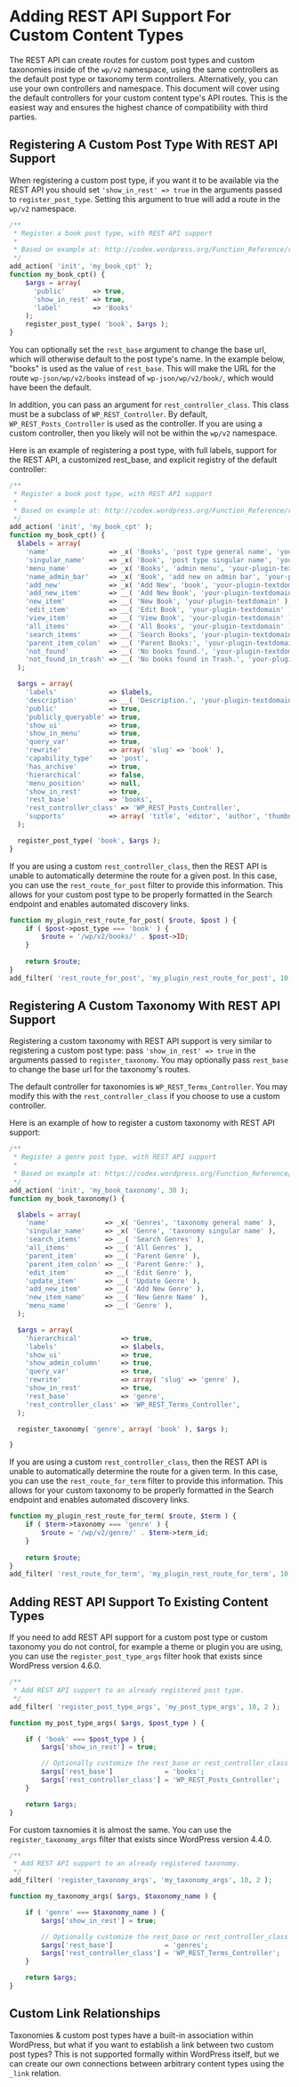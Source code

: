 # Adding REST API Support For Custom Content Types

The REST API can create routes for custom post types and custom taxonomies inside of the `wp/v2` namespace, using the same controllers as the default post type or taxonomy term controllers. Alternatively, you can use your own controllers and namespace. This document will cover using the default controllers for your custom content type's API routes. This is the easiest way and ensures the highest chance of compatibility with third parties.


## Registering A Custom Post Type With REST API Support

When registering a custom post type, if you want it to be available via the REST API you should set `'show_in_rest' => true` in the arguments passed to `register_post_type`. Setting this argument to true will add a route in the `wp/v2` namespace.

```php
/**
 * Register a book post type, with REST API support
 *
 * Based on example at: http://codex.wordpress.org/Function_Reference/register_post_type
 */
add_action( 'init', 'my_book_cpt' );
function my_book_cpt() {
    $args = array(
      'public'       => true,
      'show_in_rest' => true,
      'label'        => 'Books'
    );
    register_post_type( 'book', $args );
}
```

You can optionally set the `rest_base` argument to change the base url, which will otherwise default to the post type's name. In the example below, "books" is used as the value of `rest_base`. This will make the URL for the route `wp-json/wp/v2/books` instead of `wp-json/wp/v2/book/`, which would have been the default.

In addition, you can pass an argument for `rest_controller_class`. This class must be a subclass of `WP_REST_Controller`. By default, `WP_REST_Posts_Controller` is used as the controller. If you are using a custom controller, then you likely will not be within the `wp/v2` namespace.

Here is an example of registering a post type, with full labels, support for the REST API, a customized rest_base, and explicit registry of the default controller:

```php
/**
 * Register a book post type, with REST API support
 *
 * Based on example at: http://codex.wordpress.org/Function_Reference/register_post_type
 */
add_action( 'init', 'my_book_cpt' );
function my_book_cpt() {
  $labels = array(
    'name'               => _x( 'Books', 'post type general name', 'your-plugin-textdomain' ),
    'singular_name'      => _x( 'Book', 'post type singular name', 'your-plugin-textdomain' ),
    'menu_name'          => _x( 'Books', 'admin menu', 'your-plugin-textdomain' ),
    'name_admin_bar'     => _x( 'Book', 'add new on admin bar', 'your-plugin-textdomain' ),
    'add_new'            => _x( 'Add New', 'book', 'your-plugin-textdomain' ),
    'add_new_item'       => __( 'Add New Book', 'your-plugin-textdomain' ),
    'new_item'           => __( 'New Book', 'your-plugin-textdomain' ),
    'edit_item'          => __( 'Edit Book', 'your-plugin-textdomain' ),
    'view_item'          => __( 'View Book', 'your-plugin-textdomain' ),
    'all_items'          => __( 'All Books', 'your-plugin-textdomain' ),
    'search_items'       => __( 'Search Books', 'your-plugin-textdomain' ),
    'parent_item_colon'  => __( 'Parent Books:', 'your-plugin-textdomain' ),
    'not_found'          => __( 'No books found.', 'your-plugin-textdomain' ),
    'not_found_in_trash' => __( 'No books found in Trash.', 'your-plugin-textdomain' )
  );

  $args = array(
    'labels'             => $labels,
    'description'        => __( 'Description.', 'your-plugin-textdomain' ),
    'public'             => true,
    'publicly_queryable' => true,
    'show_ui'            => true,
    'show_in_menu'       => true,
    'query_var'          => true,
    'rewrite'            => array( 'slug' => 'book' ),
    'capability_type'    => 'post',
    'has_archive'        => true,
    'hierarchical'       => false,
    'menu_position'      => null,
    'show_in_rest'       => true,
    'rest_base'          => 'books',
    'rest_controller_class' => 'WP_REST_Posts_Controller',
    'supports'           => array( 'title', 'editor', 'author', 'thumbnail', 'excerpt', 'comments' )
  );

  register_post_type( 'book', $args );
}
```

If you are using a custom `rest_controller_class`, then the REST API is unable to automatically determine the route for a given post. In this case, you can use the `rest_route_for_post` filter to provide this information. This allows for your custom post type to be properly formatted in the Search endpoint and enables automated discovery links.

```php
function my_plugin_rest_route_for_post( $route, $post ) {
    if ( $post->post_type === 'book' ) {
        $route = '/wp/v2/books/' . $post->ID;
    }
 
    return $route;
}
add_filter( 'rest_route_for_post', 'my_plugin_rest_route_for_post', 10, 2 );
``` 

## Registering A Custom Taxonomy With REST API Support

Registering a custom taxonomy with REST API support is very similar to registering a custom post type: pass `'show_in_rest' => true` in the arguments passed to `register_taxonomy`. You may optionally pass `rest_base` to change the base url for the taxonomy's routes.

The default controller for taxonomies is `WP_REST_Terms_Controller`. You may modify this with the `rest_controller_class` if you choose to use a custom controller.

Here is an example of how to register a custom taxonomy with REST API support:

```php
/**
 * Register a genre post type, with REST API support
 *
 * Based on example at: https://codex.wordpress.org/Function_Reference/register_taxonomy
 */
add_action( 'init', 'my_book_taxonomy', 30 );
function my_book_taxonomy() {

  $labels = array(
    'name'              => _x( 'Genres', 'taxonomy general name' ),
    'singular_name'     => _x( 'Genre', 'taxonomy singular name' ),
    'search_items'      => __( 'Search Genres' ),
    'all_items'         => __( 'All Genres' ),
    'parent_item'       => __( 'Parent Genre' ),
    'parent_item_colon' => __( 'Parent Genre:' ),
    'edit_item'         => __( 'Edit Genre' ),
    'update_item'       => __( 'Update Genre' ),
    'add_new_item'      => __( 'Add New Genre' ),
    'new_item_name'     => __( 'New Genre Name' ),
    'menu_name'         => __( 'Genre' ),
  );

  $args = array(
    'hierarchical'          => true,
    'labels'                => $labels,
    'show_ui'               => true,
    'show_admin_column'     => true,
    'query_var'             => true,
    'rewrite'               => array( 'slug' => 'genre' ),
    'show_in_rest'          => true,
    'rest_base'             => 'genre',
    'rest_controller_class' => 'WP_REST_Terms_Controller',
  );

  register_taxonomy( 'genre', array( 'book' ), $args );

}
```

If you are using a custom `rest_controller_class`, then the REST API is unable to automatically determine the route for a given term. In this case, you can use the `rest_route_for_term` filter to provide this information. This allows for your custom taxonomy to be properly formatted in the Search endpoint and enables automated discovery links.

```php
function my_plugin_rest_route_for_term( $route, $term ) {
    if ( $term->taxonomy === 'genre' ) {
        $route = '/wp/v2/genre/' . $term->term_id;
    }
 
    return $route;
}
add_filter( 'rest_route_for_term', 'my_plugin_rest_route_for_term', 10, 2 );
``` 

## Adding REST API Support To Existing Content Types

If you need to add REST API support for a custom post type or custom taxonomy you do not control, for example a theme or plugin you are using, you can use the `register_post_type_args` filter hook that exists since WordPress version 4.6.0.

```php
/**
 * Add REST API support to an already registered post type.
 */
add_filter( 'register_post_type_args', 'my_post_type_args', 10, 2 );

function my_post_type_args( $args, $post_type ) {

	if ( 'book' === $post_type ) {
		$args['show_in_rest'] = true;

		// Optionally customize the rest_base or rest_controller_class
		$args['rest_base']             = 'books';
		$args['rest_controller_class'] = 'WP_REST_Posts_Controller';
	}

	return $args;
}
```


For custom taxnomies it is almost the same. You can use the `register_taxonomy_args` filter that exists since WordPress version 4.4.0. 

```php
/**
 * Add REST API support to an already registered taxonomy.
 */
add_filter( 'register_taxonomy_args', 'my_taxonomy_args', 10, 2 );

function my_taxonomy_args( $args, $taxonomy_name ) {

	if ( 'genre' === $taxonomy_name ) {
		$args['show_in_rest'] = true;

		// Optionally customize the rest_base or rest_controller_class
		$args['rest_base']             = 'genres';
		$args['rest_controller_class'] = 'WP_REST_Terms_Controller';
	}

	return $args;
}
```

## Custom Link Relationships

Taxonomies & custom post types have a built-in association within WordPress, but what if you want to establish a link between two custom post types? This is not supported formally within WordPress itself, but we can create our own connections between arbitrary content types using the `_link` relation.
